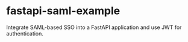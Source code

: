 # fastapi-saml-example
Integrate SAML-based SSO into a FastAPI application and use JWT for authentication.

